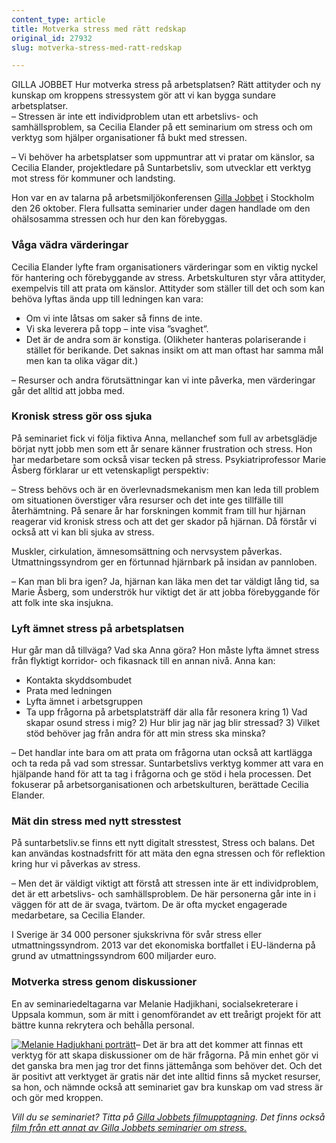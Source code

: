 ```yaml
---
content_type: article
title: Motverka stress med rätt redskap
original_id: 27932
slug: motverka-stress-med-ratt-redskap

---
```


GILLA JOBBET Hur motverka stress på arbetsplatsen? Rätt attityder och ny kunskap om kroppens stressystem gör att vi kan bygga sundare arbetsplatser.  
– Stressen är inte ett individproblem utan ett arbetslivs- och samhällsproblem, sa Cecilia Elander på ett seminarium om stress och om verktyg som hjälper organisationer få bukt med stressen.

– Vi behöver ha arbetsplatser som uppmuntrar att vi pratar om känslor, sa Cecilia Elander, projektledare på Suntarbetsliv, som utvecklar ett verktyg mot stress för kommuner och landsting.

Hon var en av talarna på arbetsmiljökonferensen [Gilla Jobbet](http://gillajobbet.se/) i Stockholm den 26 oktober. Flera fullsatta seminarier under dagen handlade om den ohälsosamma stressen och hur den kan förebyggas.

### Våga vädra värderingar

Cecilia Elander lyfte fram organisationers värderingar som en viktig nyckel för hantering och förebyggande av stress. Arbetskulturen styr våra attityder, exempelvis till att prata om känslor. Attityder som ställer till det och som kan behöva lyftas ända upp till ledningen kan vara:

*   Om vi inte låtsas om saker så finns de inte.
*   Vi ska leverera på topp – inte visa ”svaghet”.
*   Det är de andra som är konstiga. (Olikheter hanteras polariserande i stället för berikande. Det saknas insikt om att man oftast har samma mål men kan ta olika vägar dit.)

– Resurser och andra förutsättningar kan vi inte påverka, men värderingar går det alltid att jobba med.

### Kronisk stress gör oss sjuka

På seminariet fick vi följa fiktiva Anna, mellanchef som full av arbetsglädje börjat nytt jobb men som ett år senare känner frustration och stress. Hon har medarbetare som också visar tecken på stress. Psykiatriprofessor Marie Åsberg förklarar ur ett vetenskapligt perspektiv:

– Stress behövs och är en överlevnadsmekanism men kan leda till problem om situationen överstiger våra resurser och det inte ges tillfälle till återhämtning. På senare år har forskningen kommit fram till hur hjärnan reagerar vid kronisk stress och att det ger skador på hjärnan. Då förstår vi också att vi kan bli sjuka av stress.

Muskler, cirkulation, ämnesomsättning och nervsystem påverkas. Utmattningssyndrom ger en förtunnad hjärnbark på insidan av pannloben.

– Kan man bli bra igen? Ja, hjärnan kan läka men det tar väldigt lång tid, sa Marie Åsberg, som underströk hur viktigt det är att jobba förebyggande för att folk inte ska insjukna.

### Lyft ämnet stress på arbetsplatsen

Hur går man då tillväga? Vad ska Anna göra? Hon måste lyfta ämnet stress från flyktigt korridor- och fikasnack till en annan nivå. Anna kan:

*   Kontakta skyddsombudet
*   Prata med ledningen
*   Lyfta ämnet i arbetsgruppen
*   Ta upp frågorna på arbetsplatsträff där alla får resonera kring 1) Vad skapar osund stress i mig? 2) Hur blir jag när jag blir stressad? 3) Vilket stöd behöver jag från andra för att min stress ska minska?

– Det handlar inte bara om att prata om frågorna utan också att kartlägga och ta reda på vad som stressar. Suntarbetslivs verktyg kommer att vara en hjälpande hand för att ta tag i frågorna och ge stöd i hela processen. Det fokuserar på arbetsorganisationen och arbetskulturen, berättade Cecilia Elander.

### Mät din stress med nytt stresstest

På suntarbetsliv.se finns ett nytt digitalt stresstest, Stress och balans. Det kan användas kostnadsfritt för att mäta den egna stressen och för reflektion kring hur vi påverkas av stress.

– Men det är väldigt viktigt att förstå att stressen inte är ett individproblem, det är ett arbetslivs- och samhällsproblem. De här personerna går inte in i väggen för att de är svaga, tvärtom. De är ofta mycket engagerade medarbetare, sa Cecilia Elander.

I Sverige är 34 000 personer sjukskrivna för svår stress eller utmattningssyndrom. 2013 var det ekonomiska bortfallet i EU-länderna på grund av utmattningssyndrom 600 miljarder euro.

### Motverka stress genom diskussioner

En av seminariedeltagarna var Melanie Hadjikhani, socialsekreterare i Uppsala kommun, som är mitt i genomförandet av ett treårigt projekt för att bättre kunna rekrytera och behålla personal.

[![Melanie Hadjukhani porträtt](https://www.suntarbetsliv.se/wp-content/uploads/2017/10/200x220-melanie-hadjikhani-foto-jeanette-neij.jpg)](https://www.suntarbetsliv.se/wp-content/uploads/2017/10/200x220-melanie-hadjikhani-foto-jeanette-neij.jpg)– Det är bra att det kommer att finnas ett verktyg för att skapa diskussioner om de här frågorna. På min enhet gör vi det ganska bra men jag tror det finns jättemånga som behöver det. Och det är positivt att verktyget är gratis när det inte alltid finns så mycket resurser, sa hon, och nämnde också att seminariet gav bra kunskap om vad stress är och gör med kroppen.

_Vill du se seminariet? Titta på [Gilla Jobbets filmupptagning](https://youtu.be/a95ZtQK_3TI). Det finns också [film från ett annat av Gilla Jobbets seminarier om stress.](https://youtu.be/15V4NVuUEQg)_

